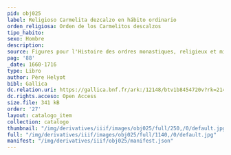 ```yaml
---
pid: obj025
label: Religioso Carmelita dezcalzo en hábito ordinario
orden_religiosa: Orden de los Carmelitos descalzos
tipo_habito: 
sexo: Hombre
description: 
source: Figures pour l'Histoire des ordres monastiques, religieux et militaires
pag: '88'
_date: 1660-1716
type: Libro
author: Père Helyot
bibl: Gallica
dc.relation.uri: https://gallica.bnf.fr/ark:/12148/btv1b8454720v?rk=21459;3
dc.rights.acceso: Open Access
size.file: 341 kB
order: '27'
layout: catalogo_item
collection: catalogo
thumbnail: "/img/derivatives/iiif/images/obj025/full/250,/0/default.jpg"
full: "/img/derivatives/iiif/images/obj025/full/1140,/0/default.jpg"
manifest: "/img/derivatives/iiif/obj025/manifest.json"
---
```

